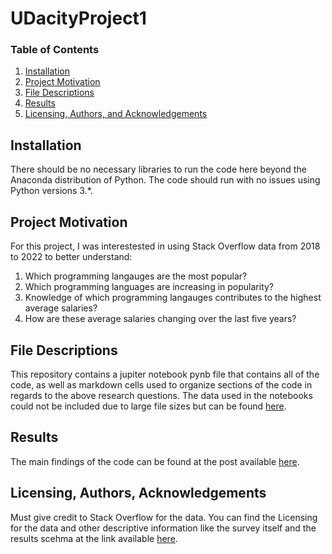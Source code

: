 # UDacityProject1

### Table of Contents

1. [Installation](#installation)
2. [Project Motivation](#motivation)
3. [File Descriptions](#files)
4. [Results](#results)
5. [Licensing, Authors, and Acknowledgements](#licensing)

## Installation <a name="installation"></a>

There should be no necessary libraries to run the code here beyond the Anaconda distribution of Python.  The code should run with no issues using Python versions 3.*.

## Project Motivation<a name="motivation"></a>

For this project, I was interestested in using Stack Overflow data from 2018 to 2022 to better understand:

1. Which programming langauges are the most popular?
2. Which programming languages are increasing in popularity?
3. Knowledge of which programming langauges contributes to the highest average salaries? 
4. How are these average salaries changing over the last five years?


## File Descriptions <a name="files"></a>

This repository contains a jupiter notebook pynb file that contains all of the code, as well as markdown cells used to organize sections of the code in regards to the above research questions. The data used in the notebooks could not be included due to large file sizes but can be found [here](https://insights.stackoverflow.com/survey).

## Results<a name="results"></a>

The main findings of the code can be found at the post available [here](https://medium.com/@kevinpolitz/which-programming-language-should-you-learn-907f26b9de8f).

## Licensing, Authors, Acknowledgements<a name="licensing"></a>

Must give credit to Stack Overflow for the data.  You can find the Licensing for the data and other descriptive information like the survey itself and the results scehma at the link available [here](https://insights.stackoverflow.com/survey).
